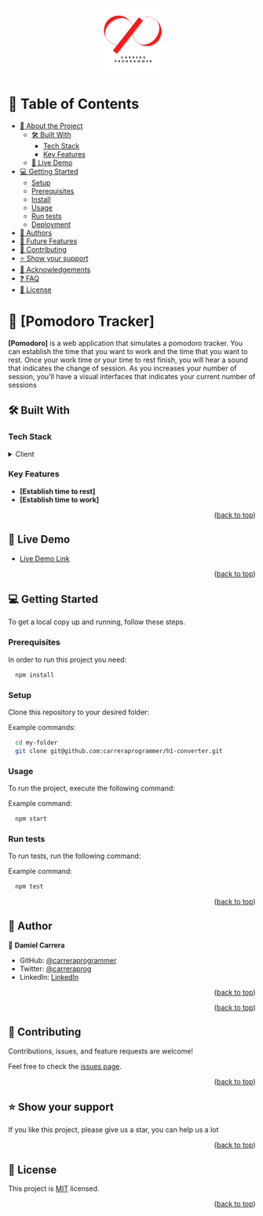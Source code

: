 <a name="readme-top"></a>

<div align="center">

  <img src="https://github.com/carreraprogrammer/To-do-List/blob/master/carrera_logo.png?raw=true" alt="logo" width="140"  height="auto" />
  <br/>

</div>

# 📗 Table of Contents

- [📖 About the Project](#about-project)
  - [🛠 Built With](#built-with)
    - [Tech Stack](#tech-stack)
    - [Key Features](#key-features)
  - [🚀 Live Demo](#live-demo)
- [💻 Getting Started](#getting-started)
  - [Setup](#setup)
  - [Prerequisites](#prerequisites)
  - [Install](#install)
  - [Usage](#usage)
  - [Run tests](#run-tests)
  - [Deployment](#triangular_flag_on_post-deployment)
- [👥 Authors](#authors)
- [🔭 Future Features](#future-features)
- [🤝 Contributing](#contributing)
- [⭐️ Show your support](#support)
- [🙏 Acknowledgements](#acknowledgements)
- [❓ FAQ](#faq)
- [📝 License](#license)



# 📖 [Pomodoro Tracker] <a name="about-project"></a>

**[Pomodoro]** is a web application that simulates a pomodoro tracker. You can establish the time that you want to work and the time that you want to rest. Once your work time or your time to rest finish, you will hear a sound that indicates the change of session. As you increases your number of session, you'll have a visual interfaces that indicates your current number of sessions

## 🛠 Built With <a name="built-with"></a>

### Tech Stack <a name="tech-stack"></a>

<details>
  <summary>Client</summary>
  <ul>
    <li><a href="https://reactjs.org/">React.js</a></li>
  </ul>
</details>

### Key Features <a name="key-features"></a>

- **[Establish time to rest]**
- **[Establish time to work]**

<p align="right">(<a href="#readme-top">back to top</a>)</p>

## 🚀 Live Demo <a name="live-demo"></a>

- [Live Demo Link](https://carreratimer.netlify.app/)

<p align="right">(<a href="#readme-top">back to top</a>)</p>


## 💻 Getting Started <a name="getting-started"></a>

To get a local copy up and running, follow these steps.

### Prerequisites

In order to run this project you need:

```sh
  npm install
```

### Setup

Clone this repository to your desired folder:

Example commands:

```sh
  cd my-folder
  git clone git@github.com:carreraprogrammer/h1-converter.git
```

### Usage

To run the project, execute the following command:

Example command:

```sh
  npm start
```


### Run tests

To run tests, run the following command:

Example command:

```sh
  npm test
```

<p align="right">(<a href="#readme-top">back to top</a>)</p>

<!-- AUTHORS -->

## 👥 Author <a name="authors"></a>


👤 **Damiel Carrera**

- GitHub: [@carreraprogrammer](https://github.com/carreraprogrammer )
- Twitter: [@carreraprog](https://twitter.com/carreraprog)
- LinkedIn: [LinkedIn](https://www.linkedin.com/in/daniel-carrera-85a917244/)

<p align="right">(<a href="#readme-top">back to top</a>)</p>

<p align="right">(<a href="#readme-top">back to top</a>)</p>

## 🤝 Contributing <a name="contributing"></a>

Contributions, issues, and feature requests are welcome!

Feel free to check the [issues page](https://github.com/carreraprogrammer/drum-machinne/issues).

<p align="right">(<a href="#readme-top">back to top</a>)</p>

## ⭐️ Show your support <a name="support"></a>

If you like this project, please give us a star, you can help us a lot

<p align="right">(<a href="#readme-top">back to top</a>)</p>

## 📝 License <a name="license"></a>

This project is [MIT](./LICENSE) licensed.

<p align="right">(<a href="#readme-top">back to top</a>)</p>
